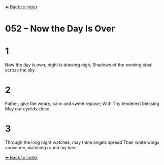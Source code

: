 [⬅️ Back to index](../README.md)

# 052 – Now the Day Is Over


# 1
Now the day is over,
night is drawing nigh,
Shadows of the evening
steal across the sky.

# 2
Father, give the weary,
calm and sweet repose;
With Thy tenderest blessing
May our eyelids close.

# 3
Through the long night watches,
may thine angels spread
Their white wings above me,
watching round my bed.

[⬅️ Back to index](../README.md)
